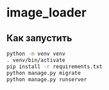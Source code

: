 # image_loader
## Как запустить

```sh
python -m venv venv
. venv/bin/activate
pip install -r requirements.txt
python manage.py migrate
python manage.py runserver
```